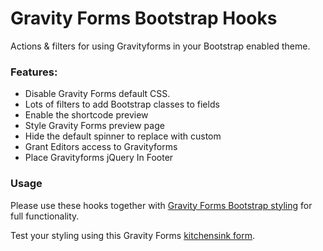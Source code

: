 # Gravity Forms Bootstrap Hooks
Actions &amp; filters for using Gravityforms in your Bootstrap enabled theme.

### Features:
- Disable Gravity Forms default CSS.
- Lots of filters to add Bootstrap classes to fields
- Enable the shortcode preview
- Style Gravity Forms preview page
- Hide the default spinner to replace with custom
- Grant Editors access to Gravityforms
- Place Gravityforms jQuery In Footer

### Usage
Please use these hooks together with [Gravity Forms Bootstrap styling](https://github.com/MoshCat/bootstrap-gravityforms) for full functionality.

Test your styling using this Gravity Forms [kitchensink form](https://github.com/MoshCat/gravityforms-kitchensink).
